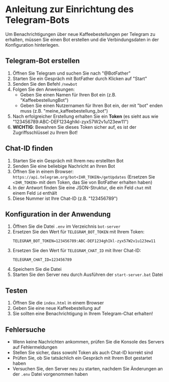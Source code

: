 # Anleitung zur Einrichtung des Telegram-Bots

Um Benachrichtigungen über neue Kaffeebestellungen per Telegram zu erhalten, müssen Sie einen Bot erstellen und die Verbindungsdaten in der Konfiguration hinterlegen.

## Telegram-Bot erstellen

1. Öffnen Sie Telegram und suchen Sie nach "@BotFather"
2. Starten Sie ein Gespräch mit BotFather durch Klicken auf "Start"
3. Senden Sie den Befehl `/newbot`
4. Folgen Sie den Anweisungen:
   - Geben Sie einen Namen für Ihren Bot ein (z.B. "KaffeebestellungBot")
   - Geben Sie einen Nutzernamen für Ihren Bot ein, der mit "bot" enden muss (z.B. "meine_kaffeebestellung_bot")
5. Nach erfolgreicher Erstellung erhalten Sie ein **Token** (es sieht aus wie "123456789:ABC-DEF1234ghIkl-zyx57W2v1u123ew11")
6. **WICHTIG**: Bewahren Sie dieses Token sicher auf, es ist der Zugriffsschlüssel zu Ihrem Bot!

## Chat-ID finden

1. Starten Sie ein Gespräch mit Ihrem neu erstellten Bot
2. Senden Sie eine beliebige Nachricht an Ihren Bot
3. Öffnen Sie in einem Browser: `https://api.telegram.org/bot<IHR_TOKEN>/getUpdates`
   (Ersetzen Sie `<IHR_TOKEN>` mit dem Token, das Sie von BotFather erhalten haben)
4. In der Antwort finden Sie eine JSON-Struktur, die ein Feld `chat` mit einem Feld `id` enthält
5. Diese Nummer ist Ihre Chat-ID (z.B. "123456789")

## Konfiguration in der Anwendung

1. Öffnen Sie die Datei `.env` im Verzeichnis `bot-server`
2. Ersetzen Sie den Wert für `TELEGRAM_BOT_TOKEN` mit Ihrem Token:
   ```
   TELEGRAM_BOT_TOKEN=123456789:ABC-DEF1234ghIkl-zyx57W2v1u123ew11
   ```
3. Ersetzen Sie den Wert für `TELEGRAM_CHAT_ID` mit Ihrer Chat-ID:
   ```
   TELEGRAM_CHAT_ID=123456789
   ```
4. Speichern Sie die Datei
5. Starten Sie den Server neu durch Ausführen der `start-server.bat` Datei

## Testen

1. Öffnen Sie die `index.html` in einem Browser
2. Geben Sie eine neue Kaffeebestellung auf
3. Sie sollten eine Benachrichtigung in Ihrem Telegram-Chat erhalten!

## Fehlersuche

- Wenn keine Nachrichten ankommen, prüfen Sie die Konsole des Servers auf Fehlermeldungen
- Stellen Sie sicher, dass sowohl Token als auch Chat-ID korrekt sind
- Prüfen Sie, ob Sie tatsächlich ein Gespräch mit Ihrem Bot gestartet haben
- Versuchen Sie, den Server neu zu starten, nachdem Sie Änderungen an der `.env` Datei vorgenommen haben
